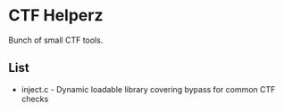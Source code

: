 # CTF Helperz

Bunch of small CTF tools.

## List

* inject.c - Dynamic loadable library covering bypass for common CTF checks